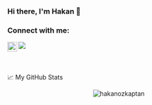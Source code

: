 ### Hi there, I'm Hakan 👋

### Connect with me:

[<img align="left" alt="Hakan Ozkaptan | LinkedIn" width="22px" src="https://raw.githubusercontent.com/peterthehan/peterthehan/master/assets/linkedin.svg" />][linkedin]

![](https://komarev.com/ghpvc/?username=hakanozkaptan&color=green)


<br />

###

📈 My GitHub Stats

<p align="center"> <img src="https://github-readme-stats.vercel.app/api?username=hakanozkaptan&show_icons=true&theme=gotham" alt="hakanozkaptan" />

[linkedin]: https://www.linkedin.com/in/hakanozkaptan/

